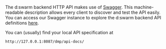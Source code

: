 The d:swarm backend HTTP API makes use of [Swagger](http://swagger.io/). This machine-readable description allows every client to discover and test the API easily. You can access our Swagger instance to explore the d:swarm backend API definitions [here](http://sdvdswarm01.slub-dresden.de/docs/?url=http://sdvdswarm01.slub-dresden.de/dmp/api-docs).

You can (usually) find your local API specification at
    
    http://127.0.0.1:8087/dmp/api-docs/